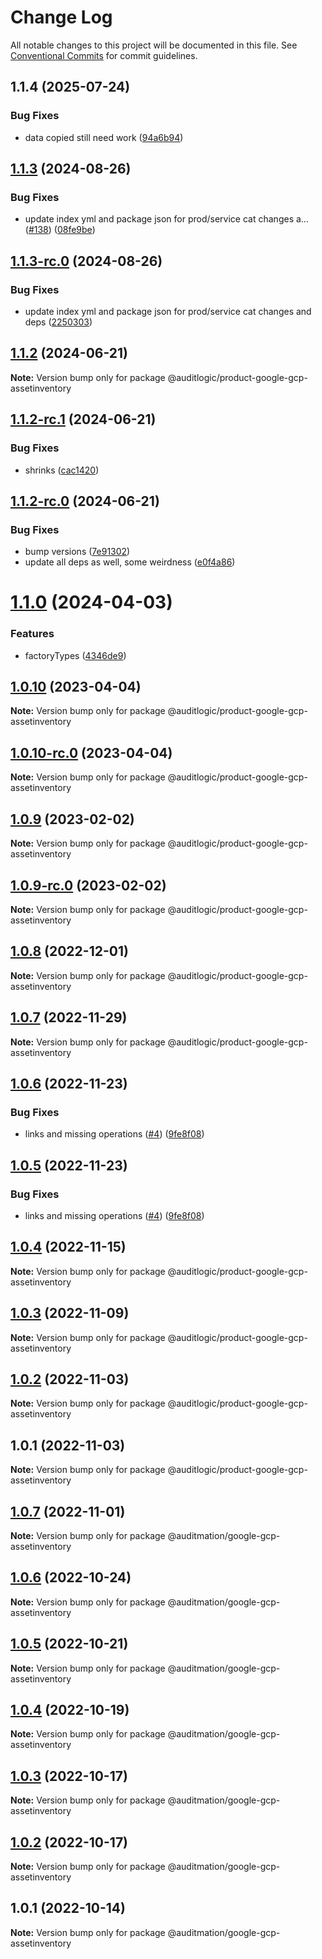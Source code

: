 # Change Log

All notable changes to this project will be documented in this file.
See [Conventional Commits](https://conventionalcommits.org) for commit guidelines.

## 1.1.4 (2025-07-24)


### Bug Fixes

* data copied still need work ([94a6b94](https://github.com/zerobias-org/product/commit/94a6b942fb0516367548599d739529536132755a))





## [1.1.3](https://github.com/auditlogic/product/compare/@auditlogic/product-google-gcp-assetinventory@1.1.2...@auditlogic/product-google-gcp-assetinventory@1.1.3) (2024-08-26)


### Bug Fixes

* update index yml and package json for prod/service cat changes a… ([#138](https://github.com/auditlogic/product/issues/138)) ([08fe9be](https://github.com/auditlogic/product/commit/08fe9beb1c8457462a19bc69caa02e6212d97e1a))





## [1.1.3-rc.0](https://github.com/auditlogic/product/compare/@auditlogic/product-google-gcp-assetinventory@1.1.2...@auditlogic/product-google-gcp-assetinventory@1.1.3-rc.0) (2024-08-26)


### Bug Fixes

* update index yml and package json for prod/service cat changes and deps ([2250303](https://github.com/auditlogic/product/commit/225030363a363608240135b7ebed386b28f01e4b))





## [1.1.2](https://github.com/auditlogic/product/compare/@auditlogic/product-google-gcp-assetinventory@1.1.2-rc.1...@auditlogic/product-google-gcp-assetinventory@1.1.2) (2024-06-21)

**Note:** Version bump only for package @auditlogic/product-google-gcp-assetinventory





## [1.1.2-rc.1](https://github.com/auditlogic/product/compare/@auditlogic/product-google-gcp-assetinventory@1.1.2-rc.0...@auditlogic/product-google-gcp-assetinventory@1.1.2-rc.1) (2024-06-21)


### Bug Fixes

* shrinks ([cac1420](https://github.com/auditlogic/product/commit/cac14200fefcd8183ab69fe89a47bd3f70f563e9))





## [1.1.2-rc.0](https://github.com/auditlogic/product/compare/@auditlogic/product-google-gcp-assetinventory@1.1.0...@auditlogic/product-google-gcp-assetinventory@1.1.2-rc.0) (2024-06-21)


### Bug Fixes

* bump versions ([7e91302](https://github.com/auditlogic/product/commit/7e913023b8b312150ed7762c32fbbe616be71de5))
* update all deps as well, some weirdness ([e0f4a86](https://github.com/auditlogic/product/commit/e0f4a864714e2d3de6bbf3da014d5312fe53be2f))





# [1.1.0](https://github.com/auditlogic/product/compare/@auditlogic/product-google-gcp-assetinventory@1.0.10...@auditlogic/product-google-gcp-assetinventory@1.1.0) (2024-04-03)


### Features

* factoryTypes ([4346de9](https://github.com/auditlogic/product/commit/4346de92693aee892fccf725338ffc7b80ab182b))





## [1.0.10](https://github.com/auditlogic/product/compare/@auditlogic/product-google-gcp-assetinventory@1.0.9...@auditlogic/product-google-gcp-assetinventory@1.0.10) (2023-04-04)

**Note:** Version bump only for package @auditlogic/product-google-gcp-assetinventory





## [1.0.10-rc.0](https://github.com/auditlogic/product/compare/@auditlogic/product-google-gcp-assetinventory@1.0.9...@auditlogic/product-google-gcp-assetinventory@1.0.10-rc.0) (2023-04-04)

**Note:** Version bump only for package @auditlogic/product-google-gcp-assetinventory





## [1.0.9](https://github.com/auditlogic/product/compare/@auditlogic/product-google-gcp-assetinventory@1.0.8...@auditlogic/product-google-gcp-assetinventory@1.0.9) (2023-02-02)

**Note:** Version bump only for package @auditlogic/product-google-gcp-assetinventory





## [1.0.9-rc.0](https://github.com/auditlogic/product/compare/@auditlogic/product-google-gcp-assetinventory@1.0.8...@auditlogic/product-google-gcp-assetinventory@1.0.9-rc.0) (2023-02-02)

**Note:** Version bump only for package @auditlogic/product-google-gcp-assetinventory





## [1.0.8](https://github.com/auditlogic/product/compare/@auditlogic/product-google-gcp-assetinventory@1.0.7...@auditlogic/product-google-gcp-assetinventory@1.0.8) (2022-12-01)

**Note:** Version bump only for package @auditlogic/product-google-gcp-assetinventory





## [1.0.7](https://github.com/auditlogic/product/compare/@auditlogic/product-google-gcp-assetinventory@1.0.6...@auditlogic/product-google-gcp-assetinventory@1.0.7) (2022-11-29)

**Note:** Version bump only for package @auditlogic/product-google-gcp-assetinventory





## [1.0.6](https://github.com/auditlogic/product/compare/@auditlogic/product-google-gcp-assetinventory@1.0.4...@auditlogic/product-google-gcp-assetinventory@1.0.6) (2022-11-23)


### Bug Fixes

* links and missing operations ([#4](https://github.com/auditlogic/product/issues/4)) ([9fe8f08](https://github.com/auditlogic/product/commit/9fe8f08fe7c57fdb79f991ac35bd6ac2e7dcad38))





## [1.0.5](https://github.com/auditlogic/product/compare/@auditlogic/product-google-gcp-assetinventory@1.0.4...@auditlogic/product-google-gcp-assetinventory@1.0.5) (2022-11-23)


### Bug Fixes

* links and missing operations ([#4](https://github.com/auditlogic/product/issues/4)) ([9fe8f08](https://github.com/auditlogic/product/commit/9fe8f08fe7c57fdb79f991ac35bd6ac2e7dcad38))





## [1.0.4](https://github.com/auditlogic/product/compare/@auditlogic/product-google-gcp-assetinventory@1.0.3...@auditlogic/product-google-gcp-assetinventory@1.0.4) (2022-11-15)

**Note:** Version bump only for package @auditlogic/product-google-gcp-assetinventory





## [1.0.3](https://github.com/auditlogic/product/compare/@auditlogic/product-google-gcp-assetinventory@1.0.2...@auditlogic/product-google-gcp-assetinventory@1.0.3) (2022-11-09)

**Note:** Version bump only for package @auditlogic/product-google-gcp-assetinventory





## [1.0.2](https://github.com/auditlogic/product/compare/@auditlogic/product-google-gcp-assetinventory@1.0.1...@auditlogic/product-google-gcp-assetinventory@1.0.2) (2022-11-03)

**Note:** Version bump only for package @auditlogic/product-google-gcp-assetinventory





## 1.0.1 (2022-11-03)

**Note:** Version bump only for package @auditlogic/product-google-gcp-assetinventory





## [1.0.7](https://github.com/auditmation/store-content/compare/@auditmation/google-gcp-assetinventory@1.0.6...@auditmation/google-gcp-assetinventory@1.0.7) (2022-11-01)

**Note:** Version bump only for package @auditmation/google-gcp-assetinventory





## [1.0.6](https://github.com/auditmation/store-content/compare/@auditmation/google-gcp-assetinventory@1.0.5...@auditmation/google-gcp-assetinventory@1.0.6) (2022-10-24)

**Note:** Version bump only for package @auditmation/google-gcp-assetinventory





## [1.0.5](https://github.com/auditmation/store-content/compare/@auditmation/google-gcp-assetinventory@1.0.4...@auditmation/google-gcp-assetinventory@1.0.5) (2022-10-21)

**Note:** Version bump only for package @auditmation/google-gcp-assetinventory





## [1.0.4](https://github.com/auditmation/store-content/compare/@auditmation/google-gcp-assetinventory@1.0.3...@auditmation/google-gcp-assetinventory@1.0.4) (2022-10-19)

**Note:** Version bump only for package @auditmation/google-gcp-assetinventory





## [1.0.3](https://github.com/auditmation/store-content/compare/@auditmation/google-gcp-assetinventory@1.0.2...@auditmation/google-gcp-assetinventory@1.0.3) (2022-10-17)

**Note:** Version bump only for package @auditmation/google-gcp-assetinventory





## [1.0.2](https://github.com/auditmation/store-content/compare/@auditmation/google-gcp-assetinventory@1.0.1...@auditmation/google-gcp-assetinventory@1.0.2) (2022-10-17)

**Note:** Version bump only for package @auditmation/google-gcp-assetinventory





## 1.0.1 (2022-10-14)

**Note:** Version bump only for package @auditmation/google-gcp-assetinventory
